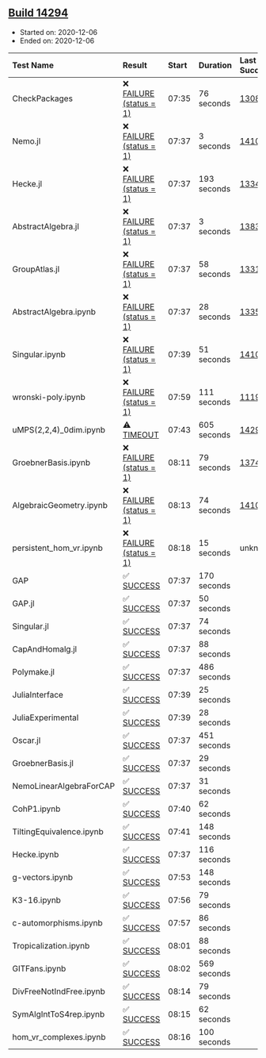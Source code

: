 ## [Build 14294](https://oscarci.mathematik.uni-kl.de/job/oscar/14294/)

* Started on: 2020-12-06
* Ended on: 2020-12-06

| Test Name    | Result | Start | Duration | Last Success | First Failure |
|:-------------|:-------|:------|:---------|:-------------|:--------------|
| CheckPackages | ❌ [FAILURE (status = 1)](https://oscarci.mathematik.uni-kl.de/job/oscar/14294/artifact/logs/build-14294/CheckPackages.log) | 07:35 | 76 seconds | [13085](https://oscarci.mathematik.uni-kl.de/job/oscar/13085/) | [13086](https://oscarci.mathematik.uni-kl.de/job/oscar/13086/) |
| Nemo.jl | ❌ [FAILURE (status = 1)](https://oscarci.mathematik.uni-kl.de/job/oscar/14294/artifact/logs/build-14294/Nemo.jl.log) | 07:37 | 3 seconds | [14101](https://oscarci.mathematik.uni-kl.de/job/oscar/14101/) | [14102](https://oscarci.mathematik.uni-kl.de/job/oscar/14102/) |
| Hecke.jl | ❌ [FAILURE (status = 1)](https://oscarci.mathematik.uni-kl.de/job/oscar/14294/artifact/logs/build-14294/Hecke.jl.log) | 07:37 | 193 seconds | [13341](https://oscarci.mathematik.uni-kl.de/job/oscar/13341/) | [13342](https://oscarci.mathematik.uni-kl.de/job/oscar/13342/) |
| AbstractAlgebra.jl | ❌ [FAILURE (status = 1)](https://oscarci.mathematik.uni-kl.de/job/oscar/14294/artifact/logs/build-14294/AbstractAlgebra.jl.log) | 07:37 | 3 seconds | [13837](https://oscarci.mathematik.uni-kl.de/job/oscar/13837/) | [13838](https://oscarci.mathematik.uni-kl.de/job/oscar/13838/) |
| GroupAtlas.jl | ❌ [FAILURE (status = 1)](https://oscarci.mathematik.uni-kl.de/job/oscar/14294/artifact/logs/build-14294/GroupAtlas.jl.log) | 07:37 | 58 seconds | [13311](https://oscarci.mathematik.uni-kl.de/job/oscar/13311/) | [13312](https://oscarci.mathematik.uni-kl.de/job/oscar/13312/) |
| AbstractAlgebra.ipynb | ❌ [FAILURE (status = 1)](https://oscarci.mathematik.uni-kl.de/job/oscar/14294/artifact/logs/build-14294/AbstractAlgebra.ipynb.log) | 07:37 | 28 seconds | [13355](https://oscarci.mathematik.uni-kl.de/job/oscar/13355/) | [13356](https://oscarci.mathematik.uni-kl.de/job/oscar/13356/) |
| Singular.ipynb | ❌ [FAILURE (status = 1)](https://oscarci.mathematik.uni-kl.de/job/oscar/14294/artifact/logs/build-14294/Singular.ipynb.log) | 07:39 | 51 seconds | [14101](https://oscarci.mathematik.uni-kl.de/job/oscar/14101/) | [14102](https://oscarci.mathematik.uni-kl.de/job/oscar/14102/) |
| wronski-poly.ipynb | ❌ [FAILURE (status = 1)](https://oscarci.mathematik.uni-kl.de/job/oscar/14294/artifact/logs/build-14294/wronski-poly.ipynb.log) | 07:59 | 111 seconds | [11192](https://oscarci.mathematik.uni-kl.de/job/oscar/11192/) | [11193](https://oscarci.mathematik.uni-kl.de/job/oscar/11193/) |
| uMPS(2,2,4)_0dim.ipynb | ⚠ [TIMEOUT](https://oscarci.mathematik.uni-kl.de/job/oscar/14294/artifact/logs/build-14294/uMPS-2-2-4-_0dim.ipynb.log) | 07:43 | 605 seconds | [14293](https://oscarci.mathematik.uni-kl.de/job/oscar/14293/) | [14294](https://oscarci.mathematik.uni-kl.de/job/oscar/14294/) |
| GroebnerBasis.ipynb | ❌ [FAILURE (status = 1)](https://oscarci.mathematik.uni-kl.de/job/oscar/14294/artifact/logs/build-14294/GroebnerBasis.ipynb.log) | 08:11 | 79 seconds | [13748](https://oscarci.mathematik.uni-kl.de/job/oscar/13748/) | [13749](https://oscarci.mathematik.uni-kl.de/job/oscar/13749/) |
| AlgebraicGeometry.ipynb | ❌ [FAILURE (status = 1)](https://oscarci.mathematik.uni-kl.de/job/oscar/14294/artifact/logs/build-14294/AlgebraicGeometry.ipynb.log) | 08:13 | 74 seconds | [14101](https://oscarci.mathematik.uni-kl.de/job/oscar/14101/) | [14102](https://oscarci.mathematik.uni-kl.de/job/oscar/14102/) |
| persistent_hom_vr.ipynb | ❌ [FAILURE (status = 1)](https://oscarci.mathematik.uni-kl.de/job/oscar/14294/artifact/logs/build-14294/persistent_hom_vr.ipynb.log) | 08:18 | 15 seconds | unknown | unknown |
| GAP | ✅ [SUCCESS](https://oscarci.mathematik.uni-kl.de/job/oscar/14294/artifact/logs/build-14294/GAP.log) | 07:37 | 170 seconds |  |  |
| GAP.jl | ✅ [SUCCESS](https://oscarci.mathematik.uni-kl.de/job/oscar/14294/artifact/logs/build-14294/GAP.jl.log) | 07:37 | 50 seconds |  |  |
| Singular.jl | ✅ [SUCCESS](https://oscarci.mathematik.uni-kl.de/job/oscar/14294/artifact/logs/build-14294/Singular.jl.log) | 07:37 | 74 seconds |  |  |
| CapAndHomalg.jl | ✅ [SUCCESS](https://oscarci.mathematik.uni-kl.de/job/oscar/14294/artifact/logs/build-14294/CapAndHomalg.jl.log) | 07:37 | 88 seconds |  |  |
| Polymake.jl | ✅ [SUCCESS](https://oscarci.mathematik.uni-kl.de/job/oscar/14294/artifact/logs/build-14294/Polymake.jl.log) | 07:37 | 486 seconds |  |  |
| JuliaInterface | ✅ [SUCCESS](https://oscarci.mathematik.uni-kl.de/job/oscar/14294/artifact/logs/build-14294/JuliaInterface.log) | 07:39 | 25 seconds |  |  |
| JuliaExperimental | ✅ [SUCCESS](https://oscarci.mathematik.uni-kl.de/job/oscar/14294/artifact/logs/build-14294/JuliaExperimental.log) | 07:39 | 28 seconds |  |  |
| Oscar.jl | ✅ [SUCCESS](https://oscarci.mathematik.uni-kl.de/job/oscar/14294/artifact/logs/build-14294/Oscar.jl.log) | 07:37 | 451 seconds |  |  |
| GroebnerBasis.jl | ✅ [SUCCESS](https://oscarci.mathematik.uni-kl.de/job/oscar/14294/artifact/logs/build-14294/GroebnerBasis.jl.log) | 07:37 | 29 seconds |  |  |
| NemoLinearAlgebraForCAP | ✅ [SUCCESS](https://oscarci.mathematik.uni-kl.de/job/oscar/14294/artifact/logs/build-14294/NemoLinearAlgebraForCAP.log) | 07:37 | 31 seconds |  |  |
| CohP1.ipynb | ✅ [SUCCESS](https://oscarci.mathematik.uni-kl.de/job/oscar/14294/artifact/logs/build-14294/CohP1.ipynb.log) | 07:40 | 62 seconds |  |  |
| TiltingEquivalence.ipynb | ✅ [SUCCESS](https://oscarci.mathematik.uni-kl.de/job/oscar/14294/artifact/logs/build-14294/TiltingEquivalence.ipynb.log) | 07:41 | 148 seconds |  |  |
| Hecke.ipynb | ✅ [SUCCESS](https://oscarci.mathematik.uni-kl.de/job/oscar/14294/artifact/logs/build-14294/Hecke.ipynb.log) | 07:37 | 116 seconds |  |  |
| g-vectors.ipynb | ✅ [SUCCESS](https://oscarci.mathematik.uni-kl.de/job/oscar/14294/artifact/logs/build-14294/g-vectors.ipynb.log) | 07:53 | 148 seconds |  |  |
| K3-16.ipynb | ✅ [SUCCESS](https://oscarci.mathematik.uni-kl.de/job/oscar/14294/artifact/logs/build-14294/K3-16.ipynb.log) | 07:56 | 79 seconds |  |  |
| c-automorphisms.ipynb | ✅ [SUCCESS](https://oscarci.mathematik.uni-kl.de/job/oscar/14294/artifact/logs/build-14294/c-automorphisms.ipynb.log) | 07:57 | 86 seconds |  |  |
| Tropicalization.ipynb | ✅ [SUCCESS](https://oscarci.mathematik.uni-kl.de/job/oscar/14294/artifact/logs/build-14294/Tropicalization.ipynb.log) | 08:01 | 88 seconds |  |  |
| GITFans.ipynb | ✅ [SUCCESS](https://oscarci.mathematik.uni-kl.de/job/oscar/14294/artifact/logs/build-14294/GITFans.ipynb.log) | 08:02 | 569 seconds |  |  |
| DivFreeNotIndFree.ipynb | ✅ [SUCCESS](https://oscarci.mathematik.uni-kl.de/job/oscar/14294/artifact/logs/build-14294/DivFreeNotIndFree.ipynb.log) | 08:14 | 79 seconds |  |  |
| SymAlgIntToS4rep.ipynb | ✅ [SUCCESS](https://oscarci.mathematik.uni-kl.de/job/oscar/14294/artifact/logs/build-14294/SymAlgIntToS4rep.ipynb.log) | 08:15 | 62 seconds |  |  |
| hom_vr_complexes.ipynb | ✅ [SUCCESS](https://oscarci.mathematik.uni-kl.de/job/oscar/14294/artifact/logs/build-14294/hom_vr_complexes.ipynb.log) | 08:16 | 100 seconds |  |  |
